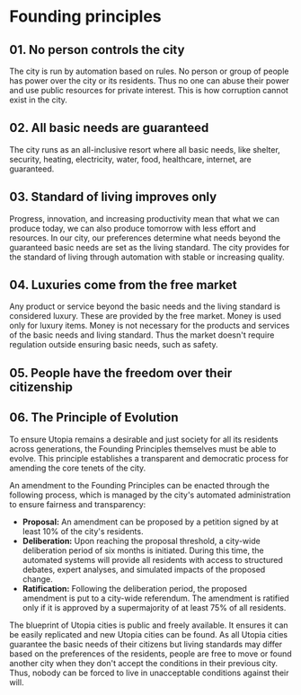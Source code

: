 # Founding principles

## 01. No person controls the city

The city is run by automation based on rules. No person or group of people has power over the city or its residents. Thus no one can abuse their power and use public resources for private interest. This is how corruption cannot exist in the city.

## 02. All basic needs are guaranteed

The city runs as an all-inclusive resort where all basic needs, like shelter, security, heating, electricity, water, food, healthcare, internet, are guaranteed.

## 03. Standard of living improves only

Progress, innovation, and increasing productivity mean that what we can produce today, we can also produce tomorrow with less effort and resources. In our city, our preferences determine what needs beyond the guaranteed basic needs are set as the living standard. The city provides for the standard of living through automation with stable or increasing quality.

## 04. Luxuries come from the free market

Any product or service beyond the basic needs and the living standard is considered luxury. These are provided by the free market. Money is used only for luxury items. Money is not necessary for the products and services of the basic needs and living standard. Thus the market doesn't require regulation outside ensuring basic needs, such as safety.

## 05. People have the freedom over their citizenship

## 06. The Principle of Evolution

To ensure Utopia remains a desirable and just society for all its residents across generations, the Founding Principles themselves must be able to evolve. This principle establishes a transparent and democratic process for amending the core tenets of the city.

An amendment to the Founding Principles can be enacted through the following process, which is managed by the city's automated administration to ensure fairness and transparency:

*   **Proposal:** An amendment can be proposed by a petition signed by at least 10% of the city's residents.
*   **Deliberation:** Upon reaching the proposal threshold, a city-wide deliberation period of six months is initiated. During this time, the automated systems will provide all residents with access to structured debates, expert analyses, and simulated impacts of the proposed change.
*   **Ratification:** Following the deliberation period, the proposed amendment is put to a city-wide referendum. The amendment is ratified only if it is approved by a supermajority of at least 75% of all residents.

The blueprint of Utopia cities is public and freely available. It ensures it can be easily replicated and new Utopia cities can be found. As all Utopia cities guarantee the basic needs of their citizens but living standards may differ based on the preferences of the residents, people are free to move or found another city when they don't accept the conditions in their previous city. Thus, nobody can be forced to live in unacceptable conditions against their will.
